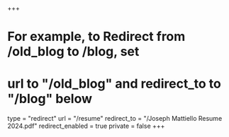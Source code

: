 +++
# For example, to Redirect from /old_blog to /blog, set
# url to "/old_blog" and redirect_to to "/blog" below
type = "redirect"
url = "/resume"
redirect_to = "/Joseph Mattiello Resume 2024.pdf"
redirect_enabled = true
private = false
+++
